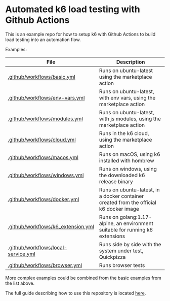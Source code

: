 # Automated k6 load testing with Github Actions

This is an example repo for how to setup k6 with Github Actions to build load testing into an automation flow.

Examples:

| File                                                                      | Description                                                                            |
| --------------------------------------------------------------------------| -------------------------------------------------------------------------------------- |
| [.github/workflows/basic.yml](.github/workflows/basic.yml)                | Runs on ubuntu-latest using the marketplace action                                     |
| [.github/workflows/env-vars.yml](.github/workflows/env-vars.yml)          | Runs on ubuntu-latest, with env vars, using the marketplace action                     |
| [.github/workflows/modules.yml](.github/workflows/modules.yml)            | Runs on ubuntu-latest, with js modules, using the marketplace action                   |
| [.github/workflows/cloud.yml](.github/workflows/cloud.yml)                | Runs in the k6 cloud, using the marketplace action                                     |
| [.github/workflows/macos.yml](.github/workflows/macos.yml)                | Runs on macOS, using k6 installed with hombrew                                         |
| [.github/workflows/windows.yml](.github/workflows/windows.yml)            | Runs on windows, using the downloaded k6 release binary                                |
| [.github/workflows/docker.yml](.github/workflows/docker.yml)              | Runs on ubuntu-latest, in a docker container created from the official k6 docker image |
| [.github/workflows/k6_extension.yml](.github/workflows/k6_extension.yml)  | Runs on golang:1.17-alpine, an environment suitable for running k6 extensions          |
| [.github/workflows/local-service.yml](.github/workflows/local-service.yml)  | Runs side by side with the system under test, Quickpizza          |
| [.github/workflows/browser.yml](.github/workflows/browser.yml)  | Runs browser tests         |

More complex examples could be combined from the basic examples from the list above.

The full guide describing how to use this repository is located [here](https://blog.loadimpact.com/load-testing-using-github-actions).
